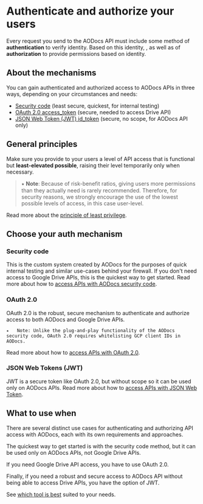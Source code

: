 # Authenticate and authorize your users

Every request you send to the AODocs API must include some method of **authentication** to verify identity. Based on this identity, , as well as of **authorization** to provide permissions based on identity.


## About the mechanisms

You can gain authenticated and authorized access to AODocs APIs in three ways, depending on your circumstances and needs:


* [Security code](#heading=h.4b4ihq8ip2iq) (least secure, quickest, for internal testing)
* [OAuth 2.0 access_token](#heading=h.yzf7peetlblk) (secure, needed to access Drive API)
* [JSON Web Token (JWT) id_token](#heading=h.zcit90u9guab) (secure, no scope, for AODocs API only)


## General principles

Make sure you provide to your users a level of API access that is functional but **least-elevated possible**, raising their level temporarily only when necessary.


> ⭑   **Note**: Because of risk-benefit ratios, giving users more permissions than they actually need is rarely recommended. Therefore, for security reasons, we strongly encourage the use of the lowest possible levels of access, in this case user-level.


Read more about the [principle of least privilege](https://en.wikipedia.org/wiki/Principle_of_least_privilege).


## Choose your auth mechanism

### Security code

This is the custom system created by AODocs for the purposes of quick internal testing and similar use-cases behind your firewall. If you don't need access to Google Drive APIs, this is the quickest way to get started. Read more about how to [access APIs with AODocs security code](src/Authentication/Security%20code%20access).


### OAuth 2.0

OAuth 2.0 is the robust, secure mechanism to authenticate and authorize access to both AODocs and Google Drive APIs.


```
⭑   Note: Unlike the plug-and-play functionality of the AODocs security code, OAuth 2.0 requires whitelisting GCP client IDs in AODocs.
```


Read more about how to [access APIs with OAuth 2.0](https://drive.google.com/a/altirnao.com/open?id=1S_5P0cfM387X996bAGOnnjO1z48IWysp-PbDCqB3vhc).


### JSON Web Tokens (JWT)

JWT is a secure token like OAuth 2.0, but without scope so it can be used only on AODocs APIs. Read more about how to [access APIs with JSON Web Token](https://drive.google.com/a/altirnao.com/open?id=1K0yXBQwTBMm5FEwJotwFkjzc-moD2h-BwzfxlN3YOkk).


## What to use when

There are several distinct use cases for authenticating and authorizing API access with AODocs, each with its own requirements and approaches.

The quickest way to get started is with the security code method, but it can be used only on AODocs APIs, not Google Drive APIs.

If you need Google Drive API access, you have to use OAuth 2.0.

Finally, if you need a robust and secure access to AODocs API without being able to access Drive APIs, you have the option of JWT.

See [which tool is best](https://drive.google.com/a/altirnao.com/open?id=1VN1XZqFUCHNNG7Ya278gFxx4jaIp-6LKAs17JEoedhY) suited to your needs.

